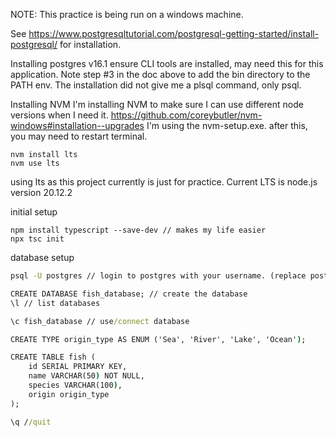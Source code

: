 NOTE: This practice is being run on a windows machine.

See https://www.postgresqltutorial.com/postgresql-getting-started/install-postgresql/
for installation.

Installing postgres v16.1
ensure CLI tools are installed, may need this for this application.
Note step #3 in the doc above to add the bin directory to the PATH env.
The installation did not give me a plsql command, only psql.

Installing NVM
I'm installing NVM to make sure I can use different node versions when I need it.
https://github.com/coreybutler/nvm-windows#installation--upgrades
I'm using the nvm-setup.exe. after this, you may need to restart terminal.

```
nvm install lts
nvm use lts
```

using lts as this project currently is just for practice. Current LTS is node.js version 20.12.2

initial setup
```
npm install typescript --save-dev // makes my life easier
npx tsc init
```

database setup
``` cmd
psql -U postgres // login to postgres with your username. (replace postgres with your user)

CREATE DATABASE fish_database; // create the database
\l // list databases

\c fish_database // use/connect database

CREATE TYPE origin_type AS ENUM ('Sea', 'River', 'Lake', 'Ocean');

CREATE TABLE fish (
    id SERIAL PRIMARY KEY,
    name VARCHAR(50) NOT NULL,
    species VARCHAR(100),
    origin origin_type
);

\q //quit
```
